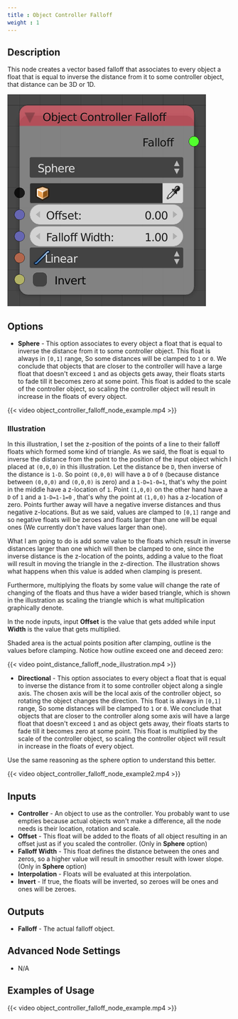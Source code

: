 ```yaml
---
title : Object Controller Falloff
weight : 1
---
```


## Description

This node creates a vector based falloff that associates to every object
a float that is equal to inverse the distance from it to some controller
object, that distance can be 3D or 1D.

![image](object_controller_falloff_node.png)

## Options

  - **Sphere** - This option associates to every object a float that is
    equal to inverse the distance from it to some controller object.
    This float is always in `[0,1]` range, So some distances will be
    clamped to `1` or `0`. We conclude that objects that are closer to
    the controller will have a large float that doesn't exceed `1` and
    as objects gets away, their floats starts to fade till it becomes
    zero at some point. This float is added to the scale of the
    controller object, so scaling the controller object will result in
    increase in the floats of every object.

{{< video object_controller_falloff_node_example.mp4 >}}

### Illustration

In this illustration, I set the z-position of the points of a line to
their falloff floats which formed some kind of triangle. As we said, the
float is equal to inverse the distance from the point to the position of
the input object which I placed at `(0,0,0)` in this illustration. Let
the distance be `D`, then inverse of the distance is `1-D`. So point
`(0,0,0)` will have a `D` of `0` (because distance between `(0,0,0)` and
`(0,0,0)` is zero) and a `1-D=1-0=1`, that's why the point in the middle
have a z-location of `1`. Point `(1,0,0)` on the other hand have a `D`
of `1` and a `1-D=1-1=0` , that's why the point at `(1,0,0)` has a
z-location of zero. Points further away will have a negative inverse
distances and thus negative z-locations. But as we said, values are
clamped to `[0,1]` range and so negative floats will be zeroes and
floats larger than one will be equal ones (We currently don't have
values larger than one).

What I am going to do is add some value to the floats which result in
inverse distances larger than one which will then be clamped to one,
since the inverse distance is the z-location of the points, adding a
value to the float will result in moving the triangle in the
z-direction. The illustration shows what happens when this value is
added when clamping is present.

Furthermore, multiplying the floats by some value will change the rate
of changing of the floats and thus have a wider based triangle, which is
shown in the illustration as scaling the triangle which is what
multiplication graphically denote.

In the node inputs, input **Offset** is the value that gets added while
input **Width** is the value that gets multiplied.

Shaded area is the actual points position after clamping, outline is the
values before clamping. Notice how outline exceed one and deceed zero:

{{< video point_distance_falloff_node_illustration.mp4 >}}

  - **Directional** - This option associates to every object a float
    that is equal to inverse the distance from it to some controller
    object along a single axis. The chosen axis will be the local axis
    of the controller object, so rotating the object changes the
    direction. This float is always in `[0,1]` range, So some distances
    will be clamped to `1` or `0`. We conclude that objects that are
    closer to the controller along some axis will have a large float
    that doesn't exceed `1` and as object gets away, their floats starts
    to fade till it becomes zero at some point. This float is multiplied
    by the scale of the controller object, so scaling the controller
    object will result in increase in the floats of every object.

Use the same reasoning as the sphere option to understand this better.

{{< video object_controller_falloff_node_example2.mp4 >}}

## Inputs

  - **Controller** - An object to use as the controller. You probably
    want to use empties because actual objects won't make a difference,
    all the node needs is their location, rotation and scale.
  - **Offset** - This float will be added to the floats of all object
    resulting in an offset just as if you scaled the controller. (Only
    in **Sphere** option)
  - **Falloff Width** - This float defines the distance between the ones
    and zeros, so a higher value will result in smoother result with
    lower slope. (Only in **Sphere** option)
  - **Interpolation** - Floats will be evaluated at this interpolation.
  - **Invert** - If true, the floats will be inverted, so zeroes will be
    ones and ones will be zeroes.

## Outputs

  - **Falloff** - The actual falloff object.

## Advanced Node Settings

  - N/A

## Examples of Usage

{{< video object_controller_falloff_node_example.mp4 >}}
